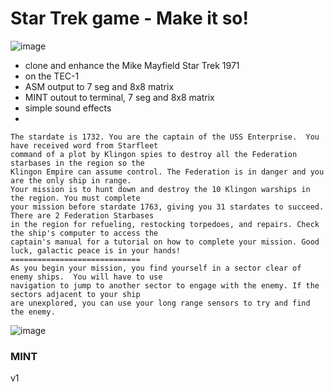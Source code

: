 # Star Trek game - Make it so!

![image](https://github.com/user-attachments/assets/4a36ce61-d774-4ce3-bb17-0ea3bcf334d0)

- clone and enhance the Mike Mayfield Star Trek 1971
- on the TEC-1
- ASM output to 7 seg and 8x8 matrix
- MINT outout to terminal, 7 seg and 8x8 matrix
- simple sound effects
- 

```
The stardate is 1732. You are the captain of the USS Enterprise.  You have received word from Starfleet
command of a plot by Klingon spies to destroy all the Federation starbases in the region so the
Klingon Empire can assume control. The Federation is in danger and you are the only ship in range.
Your mission is to hunt down and destroy the 10 Klingon warships in the region. You must complete
your mission before stardate 1763, giving you 31 stardates to succeed. There are 2 Federation Starbases
in the region for refueling, restocking torpedoes, and repairs. Check the ship's computer to access the
captain's manual for a tutorial on how to complete your mission. Good luck, galactic peace is in your hands!
=============================
As you begin your mission, you find yourself in a sector clear of enemy ships.  You will have to use
navigation to jump to another sector to engage with the enemy. If the sectors adjacent to your ship
are unexplored, you can use your long range sensors to try and find the enemy.
```


![image](https://github.com/user-attachments/assets/8e12df7c-0f3e-4d11-8fb1-f3079e846eb8)


### MINT

v1


